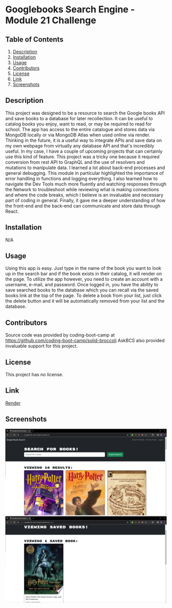 # Googlebooks Search Engine - Module 21 Challenge

## Table of Contents

1. [Description](#description)
2. [Installation](#installation)
3. [Usage](#usage)
4. [Contributors](#contributors)
5. [License](#license)
6. [Link](#link)
7. [Screenshots](#screenshots)

## Description

This project was designed to be a resource to search the Google books API and save books to a database for later recollection. It can be useful to catalog books you enjoy, want to read, or may be required to read for school. The app has access to the entire catalogue and stores data via MongoDB locally or via MongoDB Atlas when used online via render. Thinking in the future, it is a useful way to integrate APIs and save data on my own webpage from virtually any database API and that's incredibly useful. In my case, I have a couple of upcoming projects that can certainly use this kind of feature. This project was a tricky one because it required conversion from rest API to GraphQL and the use of resolvers and mutations to manipulate data. I learned a lot about back-end processes and general debugging. This module in particular highlighted the importance of error handling in functions and logging everything. I also learned how to navigate the Dev Tools much more fluently and watching responses through the Network to troubleshoot while reviewing what is making connections and where the code breaks, which I believe is an invaluable and necessary part of coding in general. Finally, it gave me a deeper understanding of how the front-end and the back-end can communicate and store data through React.

## Installation

N/A

## Usage

Using this app is easy. Just type in the name of the book you want to look up in the search bar and if the book exists in their catalog, it will render on the page. To utilize the app however, you need to create an account with a username, e-mail, and password. Once logged in, you have the ability to save searched books to the database which you can recall via the saved books link at the top of the page. To delete a book from your list, just click the delete button and it will be automatically removed from  your list and the database.

## Contributors

Source code was provided by coding-boot-camp at https://github.com/coding-boot-camp/solid-broccoli AskBCS also provided invaluable support for this project.

## License

This project has no license.

## Link

[Render](https://googlebooks-search-engine.onrender.com)

## Screenshots

![Search](./assets/search.png)
![Saved](./assets/saved.png)
